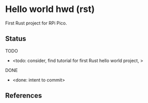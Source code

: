 # Hello world hwd (rst)

First Rust project for RPi Pico.

## Status
TODO
* <todo: consider, find tutorial for first Rust hello world project, >

DONE
* <done: intent to commit>

## References


